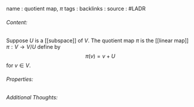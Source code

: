 name : quotient map, $\pi$
tags : 
backlinks : 
source : #LADR

###### Content:
Suppose $U$ is a [[subspace]] of $V$. The quotient map $\pi$ is the [[linear map]] $\pi : V \rightarrow V/U$ define by $$\pi(v) = v+U$$ for $v\in V$.

###### Properties:


###### Additional Thoughts:
